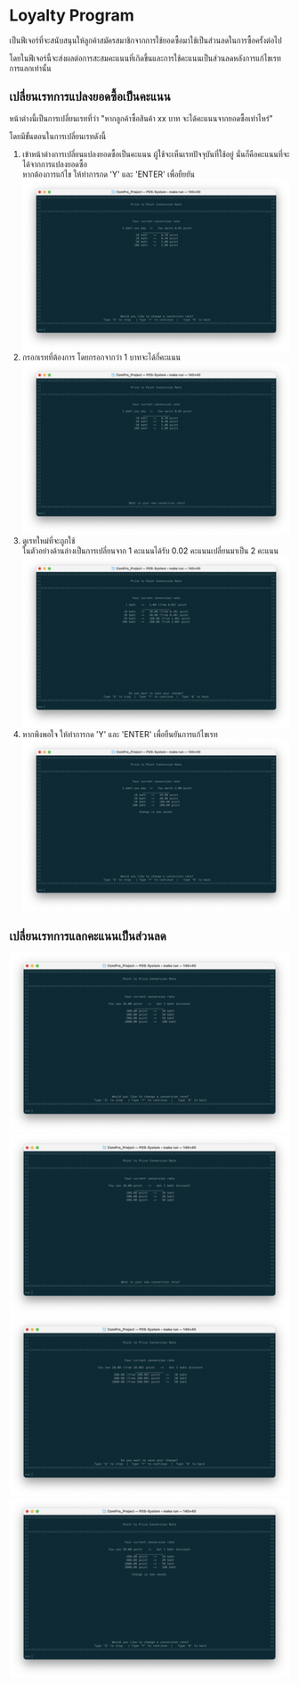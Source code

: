 # Loyalty Program
เป็นฟีเจอร์ที่จะสนับสนุนให้ลูกค้าสมัครสมาชิกจากการใช้ยอดซื้อมาใช้เป็นส่วนลดในการซื้อครั้งต่อไป

โดยในฟีเจอร์นี้จะส่งผลต่อการสะสมคะแนนที่เกิดขึ้นและการใช้คะแนนเป็นส่วนลดหลังการแก้ไขเรทการแลกเท่านั้น
## เปลี่ยนเรทการแปลงยอดซื้อเป็นคะแนน
หน้าต่างนี้เป็นการเปลี่ยนเรทที่ว่า "หากลูกค้าซื้อสินค้า xx บาท จะได้คะแนนจากยอดซื้อเท่าไหร่"

โดยมีขั้นตอนในการเปลี่ยนเรทดังนี้

1. เข้าหน้าต่างการเปลี่ยนแปลงยอดซื้อเป็นคะแนน ผู้ใช้จะเห็นเรทปัจจุบันที่ใช้อยู่ นั่นก็คือคะแนนที่จะได้จากการแปลงยอดซื้อ<br/> หากต้องการแก้ไข ให้ทำการกด 'Y' และ 'ENTER' เพื่อยืยยัน
![](./img/point-gain/step1.png)
2. กรอกเรทที่ต้องการ โดยกรอกจากว่า 1 บาทจะได้กี่คะแนน
![](./img/point-gain/step2.png)
3. ดูเรทใหม่ที่จะถูกใช้<br/>ในตัวอย่างด้านล่างเป็นการเปลี่ยนจาก 1 คะแนนได้รับ 0.02 คะแนนเปลี่ยนมาเป็น 2 คะแนน
![](./img/point-gain/step3.png)
4. หากพึงพอใจ ให้ทำการกด 'Y' และ 'ENTER' เพื่อยืนยันการแก้ไขเรท
![](./img/point-gain/step4.png)
## เปลี่ยนเรทการแลกคะแนนเป็นส่วนลด
![](./img/point-use/step1.png)
![](./img/point-use/step2.png)
![](./img/point-use/step3.png)
![](./img/point-use/step4.png)
